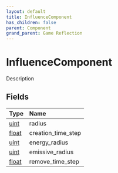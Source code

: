 ```yaml
---
layout: default
title: InfluenceComponent
has_children: false
parent: Component
grand_parent: Game Reflection
---
```

# InfluenceComponent
Description 

## Fields

| Type | Name |
|:-------------|:--------------|
| [uint](/docs/game-reflection/components/uint) | radius |
| [float](/docs/game-reflection/components/float) | creation_time_step |
| [uint](/docs/game-reflection/components/uint) | energy_radius |
| [uint](/docs/game-reflection/components/uint) | emissive_radius |
| [float](/docs/game-reflection/components/float) | remove_time_step |

